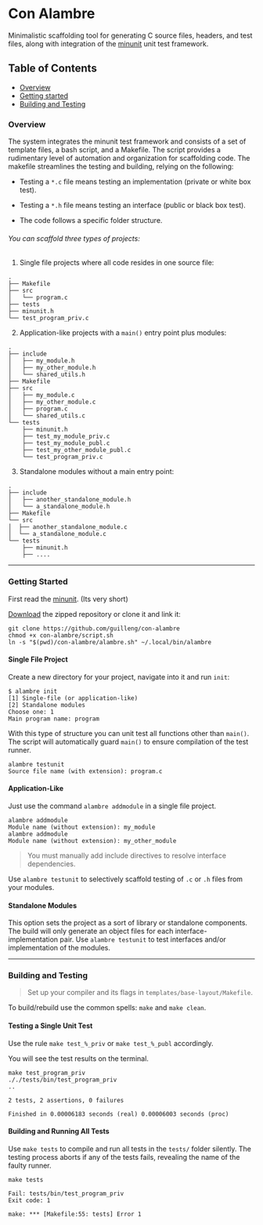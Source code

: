 Con Alambre
===========


Minimalistic scaffolding tool for generating C source files, headers, and test
files, along with integration of the [minunit](https://github.com/siu/minunit)
unit test framework. 


Table of Contents
-----------------

+ [Overview](#overview)
+ [Getting started](#getting-started)
+ [Building and Testing](#building-and-testing)


### Overview

The system integrates the minunit test framework and consists of a set of
template files, a bash script, and a Makefile.  The script provides a
rudimentary level of automation and organization for scaffolding code.  The
makefile streamlines the testing and building, relying on the following:

+ Testing a `*.c` file means testing an implementation (private or white box
  test).

+ Testing a `*.h` file means testing an interface (public or black box test).

+ The code follows a specific folder structure.


###### You can scaffold three types of projects:

1. Single file projects where all code resides in one source file:

```shell
.
├── Makefile
├── src
│   └── program.c
├── tests
├── minunit.h
└── test_program_priv.c
```


2. Application-like projects with a `main()` entry point plus modules:

```shell
.
├── include
│   ├── my_module.h
│   ├── my_other_module.h
│   └── shared_utils.h
├── Makefile
├── src
│   ├── my_module.c
│   ├── my_other_module.c
│   ├── program.c
│   └── shared_utils.c
└── tests
    ├── minunit.h
    ├── test_my_module_priv.c
    ├── test_my_module_publ.c
    ├── test_my_other_module_publ.c
    └── test_program_priv.c
```


3. Standalone modules without a main entry point:

```shell
.
├── include
│   ├── another_standalone_module.h
│   └── a_standalone_module.h
├── Makefile
└── src
│  ├── another_standalone_module.c
│  └── a_standalone_module.c
└── tests
    ├── minunit.h
    ├── ....
```


---

### Getting Started

First read the [minunit](https://github.com/siu/minunit).  (Its very short)

[Download](https://github.com/guilleng/con-alambre/zipball/master) the zipped
repository or clone it and link it:

```shell
git clone https://github.com/guilleng/con-alambre 
chmod +x con-alambre/script.sh
ln -s "$(pwd)/con-alambre/alambre.sh" ~/.local/bin/alambre
```


#### Single File Project

Create a new directory for your project, navigate into it and run `init`:

```shell
$ alambre init
[1] Single-file (or application-like)
[2] Standalone modules
Choose one: 1
Main program name: program
```

With this type of structure you can unit test all functions other than `main()`.
The script will automatically guard `main()` to ensure compilation of the test
runner.


```shell
alambre testunit
Source file name (with extension): program.c
```


#### Application-Like

Just use the command `alambre addmodule` in a single file project.

```shell
alambre addmodule
Module name (without extension): my_module
alambre addmodule
Module name (without extension): my_other_module
```

> You must manually add include directives to resolve interface dependencies.

Use `alambre testunit` to selectively scaffold testing of `.c` or `.h` files
from your modules.


#### Standalone Modules

This option sets the project as a sort of library or standalone components.  The
build will only generate an object files for each interface-implementation
pair.  Use `alambre testunit` to test interfaces and/or implementation of the
modules.


---

### Building and Testing

> Set up your compiler and its flags in `templates/base-layout/Makefile`.

To build/rebuild use the common spells: `make` and `make clean`.


#### Testing a Single Unit Test

Use the rule `make test_%_priv` or `make test_%_publ` accordingly. 

You will see the test results on the terminal.

```shell
make test_program_priv
././tests/bin/test_program_priv 
..

2 tests, 2 assertions, 0 failures

Finished in 0.00006183 seconds (real) 0.00006003 seconds (proc)
```


#### Building and Running All Tests

Use `make tests` to compile and run all tests in the `tests/` folder silently.
The testing process aborts if any of the tests fails, revealing the name of the
faulty runner.

```shell
make tests

Fail: tests/bin/test_program_priv
Exit code: 1

make: *** [Makefile:55: tests] Error 1
```
